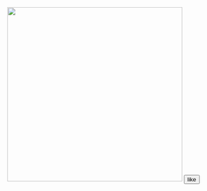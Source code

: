 <!DOCTYPE html>
<html lang="EN"/>
 <title> My Homepage </title>
 <head>
   <link href="https://cdn.jsdelivr.net/npm/bootstrap@5.3.3/dist/css/bootstrap.min.css" rel="stylesheet" integrity="sha384-QWTKZyjpPEjISv5WaRU9OFeRpok6YctnYmDr5pNlyT2bRjXh0JMhjY6hW+ALEwIH" crossorigin="anonymous">
       <script src="https://cdn.jsdelivr.net/npm/bootstrap@5.3.3/dist/js/bootstrap.bundle.min.js" integrity="sha384-YvpcrYf0tY3lHB60NNkmXc5s9fDVZLESaAA55NDzOxhy9GkcIdslK1eN7N6jIeHz" crossorigin="anonymous"></script>
 </head>
 <body>
  <div calss="container">
   <div class="row">
    <div class="col-6">
     <img src="1713316431481.jpg" class="img-thumbnail" style="width:400px;height;"/>
     <button class="btn-primary" type="button"> like </button>
    </div>
   </div>
  </div> 
         </body>



</html>
